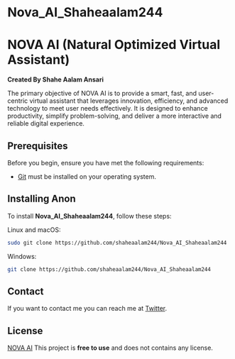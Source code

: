 # Nova_AI_Shaheaalam244


# NOVA AI (Natural Optimized Virtual Assistant)

**Created By Shahe Aalam Ansari**

The primary objective of NOVA AI is to provide a smart, fast, and user-centric virtual assistant that leverages innovation, efficiency, and advanced technology to meet user needs effectively. It is designed to enhance productivity, simplify problem-solving, and deliver a more interactive and reliable digital experience.



## Prerequisites

Before you begin, ensure you have met the following requirements:

* [Git](https://git-scm.com/downloads "Download Git") must be installed on your operating system.

## Installing Anon

To install **Nova_AI_Shaheaalam244**, follow these steps:

Linux and macOS:

```bash
sudo git clone https://github.com/shaheaalam244/Nova_AI_Shaheaalam244
```

Windows:

```bash
git clone https://github.com/shaheaalam244/Nova_AI_Shaheaalam244
```

## Contact

If you want to contact me you can reach me at [Twitter](https://x.com/shaheaalam244).

## License

[NOVA AI](nora-ai-shaheaalam244.netlify.app)
This project is **free to use** and does not contains any license.
